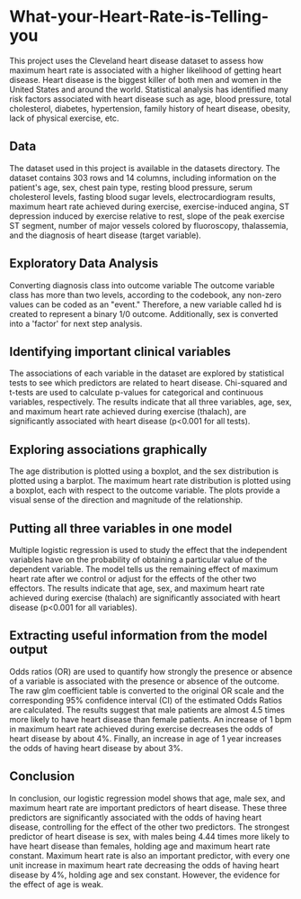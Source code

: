 # What-your-Heart-Rate-is-Telling-you

This project uses the Cleveland heart disease dataset to assess how maximum heart rate is associated with a higher likelihood of getting heart disease. Heart disease is the biggest killer of both men and women in the United States and around the world. Statistical analysis has identified many risk factors associated with heart disease such as age, blood pressure, total cholesterol, diabetes, hypertension, family history of heart disease, obesity, lack of physical exercise, etc.

## Data
The dataset used in this project is available in the datasets directory. The dataset contains 303 rows and 14 columns, including information on the patient's age, sex, chest pain type, resting blood pressure, serum cholesterol levels, fasting blood sugar levels, electrocardiogram results, maximum heart rate achieved during exercise, exercise-induced angina, ST depression induced by exercise relative to rest, slope of the peak exercise ST segment, number of major vessels colored by fluoroscopy, thalassemia, and the diagnosis of heart disease (target variable).

## Exploratory Data Analysis
Converting diagnosis class into outcome variable
The outcome variable class has more than two levels, according to the codebook, any non-zero values can be coded as an "event." Therefore, a new variable called hd is created to represent a binary 1/0 outcome. Additionally, sex is converted into a 'factor' for next step analysis.

## Identifying important clinical variables
The associations of each variable in the dataset are explored by statistical tests to see which predictors are related to heart disease. Chi-squared and t-tests are used to calculate p-values for categorical and continuous variables, respectively. The results indicate that all three variables, age, sex, and maximum heart rate achieved during exercise (thalach), are significantly associated with heart disease (p<0.001 for all tests).

## Exploring associations graphically
The age distribution is plotted using a boxplot, and the sex distribution is plotted using a barplot. The maximum heart rate distribution is plotted using a boxplot, each with respect to the outcome variable. The plots provide a visual sense of the direction and magnitude of the relationship.

## Putting all three variables in one model
Multiple logistic regression is used to study the effect that the independent variables have on the probability of obtaining a particular value of the dependent variable. The model tells us the remaining effect of maximum heart rate after we control or adjust for the effects of the other two effectors. The results indicate that age, sex, and maximum heart rate achieved during exercise (thalach) are significantly associated with heart disease (p<0.001 for all variables).

## Extracting useful information from the model output
Odds ratios (OR) are used to quantify how strongly the presence or absence of a variable is associated with the presence or absence of the outcome. The raw glm coefficient table is converted to the original OR scale and the corresponding 95% confidence interval (CI) of the estimated Odds Ratios are calculated. The results suggest that male patients are almost 4.5 times more likely to have heart disease than female patients. An increase of 1 bpm in maximum heart rate achieved during exercise decreases the odds of heart disease by about 4%. Finally, an increase in age of 1 year increases the odds of having heart disease by about 3%.

## Conclusion
In conclusion, our logistic regression model shows that age, male sex, and maximum heart rate are important predictors of heart disease. These three predictors are significantly associated with the odds of having heart disease, controlling for the effect of the other two predictors. The strongest predictor of heart disease is sex, with males being 4.44 times more likely to have heart disease than females, holding age and maximum heart rate constant. Maximum heart rate is also an important predictor, with every one unit increase in maximum heart rate decreasing the odds of having heart disease by 4%, holding age and sex constant. However, the evidence for the effect of age is weak.
